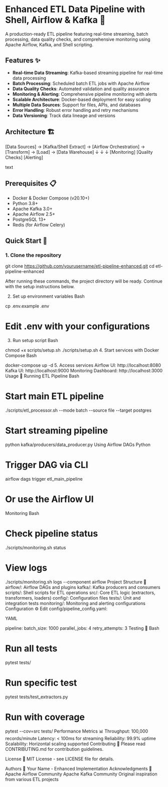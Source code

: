 # Enhanced ETL Data Pipeline with Shell, Airflow & Kafka 🚀

A production-ready ETL pipeline featuring real-time streaming, batch processing, data quality checks, and comprehensive monitoring using Apache Airflow, Kafka, and Shell scripting.

## Features ✨

- **Real-time Data Streaming**: Kafka-based streaming pipeline for real-time data processing
- **Batch Processing**: Scheduled batch ETL jobs with Apache Airflow
- **Data Quality Checks**: Automated validation and quality assurance
- **Monitoring & Alerting**: Comprehensive pipeline monitoring with alerts
- **Scalable Architecture**: Docker-based deployment for easy scaling
- **Multiple Data Sources**: Support for files, APIs, and databases
- **Error Handling**: Robust error handling and retry mechanisms
- **Data Versioning**: Track data lineage and versions

## Architecture 🏗️
[Data Sources] → [Kafka/Shell Extract] → [Airflow Orchestration] → [Transform] → [Load] → [Data Warehouse]
↓ ↓ ↓
[Monitoring] [Quality Checks] [Alerting]

text


## Prerequisites 📋

- Docker & Docker Compose (v20.10+)
- Python 3.8+
- Apache Kafka 3.0+
- Apache Airflow 2.5+
- PostgreSQL 13+
- Redis (for Airflow Celery)

## Quick Start 🚀

### 1. Clone the repository

git clone https://github.com/yourusername/etl-pipeline-enhanced.git
cd etl-pipeline-enhanced

After running these commands, the project directory will be ready. Continue with the setup instructions below.

2. Set up environment variables
Bash

cp .env.example .env
# Edit .env with your configurations
3. Run setup script
Bash

chmod +x scripts/setup.sh
./scripts/setup.sh
4. Start services with Docker Compose
Bash

docker-compose up -d
5. Access services
Airflow UI: http://localhost:8080
Kafka UI: http://localhost:9000
Monitoring Dashboard: http://localhost:3000
Usage 📝
Running ETL Pipeline
Bash

# Start main ETL pipeline
./scripts/etl_processor.sh --mode batch --source file --target postgres

# Start streaming pipeline
python kafka/producers/data_producer.py
Using Airflow DAGs
Python

# Trigger DAG via CLI
airflow dags trigger etl_main_pipeline

# Or use the Airflow UI
Monitoring
Bash

# Check pipeline status
./scripts/monitoring.sh status

# View logs
./scripts/monitoring.sh logs --component airflow
Project Structure 📁
airflow/: Airflow DAGs and plugins
kafka/: Kafka producers and consumers
scripts/: Shell scripts for ETL operations
src/: Core ETL logic (extractors, transformers, loaders)
config/: Configuration files
tests/: Unit and integration tests
monitoring/: Monitoring and alerting configurations
Configuration ⚙️
Edit config/pipeline_config.yaml:

YAML

pipeline:
  batch_size: 1000
  parallel_jobs: 4
  retry_attempts: 3
Testing 🧪
Bash

# Run all tests
pytest tests/

# Run specific test
pytest tests/test_extractors.py

# Run with coverage
pytest --cov=src tests/
Performance Metrics 📊
Throughput: 100,000 records/minute
Latency: < 100ms for streaming
Reliability: 99.9% uptime
Scalability: Horizontal scaling supported
Contributing 🤝
Please read CONTRIBUTING.md for contribution guidelines.

License 📄
MIT License - see LICENSE file for details.

Authors 👥
Your Name - Enhanced Implementation
Acknowledgments 🙏
Apache Airflow Community
Apache Kafka Community
Original inspiration from various ETL projects
